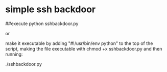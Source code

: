# simple ssh backdoor 

##execute
python sshbackdoor.py

or

make it executable by adding "#!/usr/bin/env python" to the top of the script, making the file executable with chmod +x sshbackdoor.py and then running:

./sshbackdoor.py
